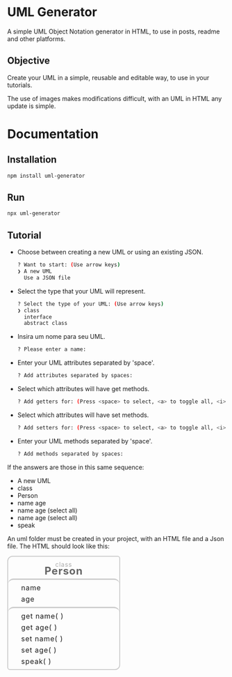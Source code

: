 # UML Generator

A simple UML Object Notation generator in HTML, to use in posts, readme and other platforms.

## Objective

Create your UML in a simple, reusable and editable way, to use in your tutorials.

The use of images makes modifications difficult, with an UML in HTML any update is simple.

# Documentation

## Installation

```bash
npm install uml-generator
```

## Run

```bash
npx uml-generator
```

## Tutorial

- Choose between creating a new UML or using an existing JSON.
  ```bash
  ? Want to start: (Use arrow keys)
  ❯ A new UML 
    Use a JSON file
  ```

- Select the type that your UML will represent.
  ```bash
  ? Select the type of your UML: (Use arrow keys)
  ❯ class 
    interface 
    abstract class 
  ```
- Insira um nome para seu UML.
  ```bash
  ? Please enter a name: 
  ```

- Enter your UML attributes separated by 'space'.
  ```bash
  ? Add attributes separated by spaces: 
  ```

- Select which attributes will have get methods.
  ```bash
  ? Add getters for: (Press <space> to select, <a> to toggle all, <i> to invert selection)
  ```

- Select which attributes will have set methods.
  ```bash
  ? Add setters for: (Press <space> to select, <a> to toggle all, <i> to invert selection)
  ```
- Enter your UML methods separated by 'space'.
  ```bash
  ? Add methods separated by spaces:
  ```

If the answers are those in this same sequence:
  - A new UML
  - class
  - Person
  - name age
  - name age (select all)
  - name age (select all)
  - speak

An uml folder must be created in your project, with an HTML file and a Json file. The HTML should look like this:

<div class="uml" style=" width: 256px; border: 2px solid #ccc ;border-radius: 12px 6px 12px 6px; letter-spacing: 1px; "><div class="header" style=" font-weight: bold; font-size: 14px; line-height: 15px; padding: 10px; text-align: center;"><span style=" font-weight: lighter; color: #aaa">class</span><br><span style=" font-size: 24px; color: #666">Person</span><br></div><div class="attributes" style="font-weight: 400; font-size: 16px; line-height: 26px; text-align: left; border-top: 3px solid #ccc; border-radius:12px; padding: 5px 10px 5px 30px "><span>name</span><br><span>age</span><br></div><div class="methods" style="font-weight: 400; font-size: 16px; line-height: 26px; text-align: left; border-top: 3px solid #ccc; border-radius:12px; padding: 5px 10px 5px 30px"><span>get name( )</span><br><span>get age( )</span><br><span>set name( )</span><br><span>set age( )</span><br><span>speak( )</span><br></div></div>
